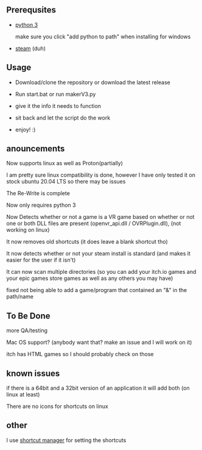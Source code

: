 ## Prerequsites ##

 * [python 3](https://www.python.org/ftp/python/3.8.2/python-3.8.2.exe)

      make sure you click "add python to path" when installing for windows

 * [steam](https://store.steampowered.com/)
      (duh)

## Usage ##

* Download/clone the repository or download the latest release 

* Run start.bat or run makerV3.py

* give it the info it needs to function

* sit back and let the script do the work

* enjoy! :)

## anouncements ##

Now supports linux as well as Proton(partially)

I am pretty sure linux compatibility is done, however I have only tested it on stock ubuntu 20.04 LTS so there may be issues

The Re-Write is complete

Now only requires python 3

Now Detects whether or not a game is a VR game based on whether or not one or both DLL files are present (openvr_api.dll / OVRPlugin.dll), (not working on linux)

It now removes old shortcuts (it does leave a blank shortcut tho)

It now detects whether or not your steam install is standard (and makes it easier for the user if it isn't)

It can now scan multiple directories (so you can add your itch.io games and your epic games store games as well as any others you may have)

fixed not being able to add a game/program that contained an "&" in the path/name

## To Be Done ##

more QA/testing

Mac OS support? (anybody want that? make an issue and I will work on it)

itch has HTML games so I should probably check on those

## known issues ##

if there is a 64bit and a 32bit version of an application it will add both (on linux at least)

There are no icons for shortcuts on linux

## other ##

I use [shortcut manager](https://github.com/CorporalQuesadilla/Steam-Shortcut-Manager) for setting the shortcuts
